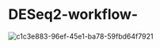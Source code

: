 ﻿# DESeq2-workflow-




 ![c1c3e883-96ef-45e1-ba78-59fbd64f7921](https://github.com/user-attachments/assets/1546d10f-11e9-4643-9a68-31da3f968e44)

